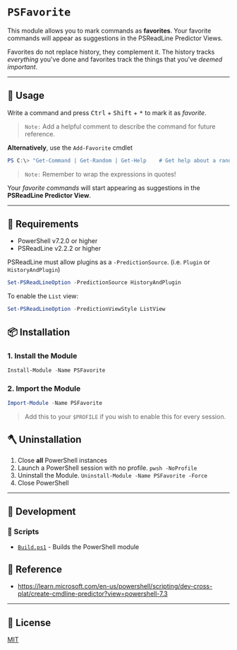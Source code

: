 # `PSFavorite`

This module allows you to mark commands as **favorites**. Your favorite commands will appear as suggestions in the PSReadLine Predictor Views.

Favorites do not replace history, they complement it. The history tracks _everything_ you've done and favorites track the things that you've _deemed important_.

---

## 📘 Usage


Write a command and press <kbd>Ctrl</kbd> + <kbd>Shift</kbd> + <kbd>*</kbd> to mark it as _favorite_.

> `Note:` Add a helpful comment to describe the command for future reference.

**Alternatively**, use the `Add-Favorite` cmdlet

```powershell
PS C:\> "Get-Command | Get-Random | Get-Help    # Get help about a random command" | Add-Favorite
```

> `Note:` Remember to wrap the expressions in quotes!

Your _favorite commands_ will start appearing as suggestions in the **PSReadLine Predictor View**.

<!-- TODO: Add Screenshot or GIF -->

---

## 📄 Requirements

- PowerShell v7.2.0 or higher
- PSReadLine v2.2.2 or higher

PSReadLine must allow plugins as a `-PredictionSource`. (i.e. `Plugin` or `HistoryAndPlugin`)

```powershell
Set-PSReadLineOption -PredictionSource HistoryAndPlugin
```

To enable the `List` view:

```powershell
Set-PSReadLineOption -PredictionViewStyle ListView
```

## 📦 Installation

### 1. Install the Module

```powershell
Install-Module -Name PSFavorite
```

### 2. Import the Module

```powershell
Import-Module -Name PSFavorite
```

> Add this to your `$PROFILE` if you wish to enable this for every session.

## 🪓 Uninstallation

1. Close **all** PowerShell instances
2. Launch a PowerShell session with no profile. `pwsh -NoProfile`
3. Uninstall the Module. `Uninstall-Module -Name PSFavorite -Force`
4. Close PowerShell

---

## 💽 Development

### 📜 Scripts

- [`Build.ps1`](./Build.ps1) - Builds the PowerShell module

## 📕 Reference

- https://learn.microsoft.com/en-us/powershell/scripting/dev-cross-plat/create-cmdline-predictor?view=powershell-7.3

---

## 📃 License

[MIT](./LICENSE)
